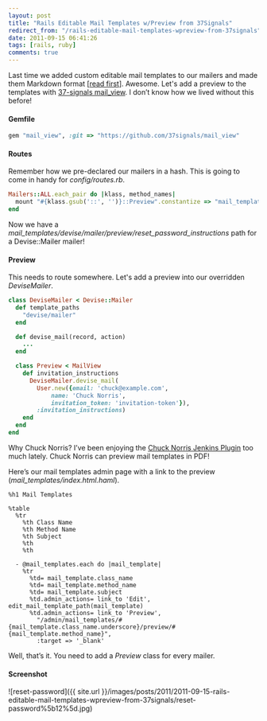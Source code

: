 ```yaml
---
layout: post
title: "Rails Editable Mail Templates w/Preview from 37Signals"
redirect_from: "/rails-editable-mail-templates-wpreview-from-37signals"
date: 2011-09-15 06:41:26
tags: [rails, ruby]
comments: true
---
```

Last time we added custom editable mail templates to our mailers and made them Markdown format [[read first](/rails-custom-and-editable-mailer-templates-in-markdown)]. Awesome. Let's add a preview to the templates with [37-signals mail_view](https://github.com/37signals/mail_view). I don’t know how we lived without this before!

#### Gemfile

```ruby
gem "mail_view", :git => "https://github.com/37signals/mail_view"
```

#### Routes

Remember how we pre-declared our mailers in a hash. This is going to come in handy for _config/routes.rb_.

```ruby
Mailers::ALL.each_pair do |klass, method_names|
  mount "#{klass.gsub('::', '')}::Preview".constantize => "mail_templates/#{klass.underscore}/preview"
end
```

Now we have a _mail_templates/devise/mailer/preview/reset_password_instructions_ path for a Devise::Mailer mailer!

#### Preview

This needs to route somewhere. Let's add a preview into our overridden _DeviseMailer_.

```ruby
class DeviseMailer < Devise::Mailer
  def template_paths
    "devise/mailer"
  end

  def devise_mail(record, action)
    ...
  end

  class Preview < MailView
    def invitation_instructions
      DeviseMailer.devise_mail(
        User.new({email: 'chuck@example.com',
            name: 'Chuck Norris',
            invitation_token: 'invitation-token'}),
        :invitation_instructions)
    end
  end
end
```

Why Chuck Norris? I’ve been enjoying the [Chuck Norris Jenkins Plugin](https://wiki.jenkins-ci.org/display/JENKINS/ChuckNorris+Plugin) too much lately. Chuck Norris can preview mail templates in PDF!

Here’s our mail templates admin page with a link to the preview (_mail_templates/index.html.haml_).

```haml
%h1 Mail Templates

%table
  %tr
    %th Class Name
    %th Method Name
    %th Subject
    %th
    %th

  - @mail_templates.each do |mail_template|
    %tr
      %td= mail_template.class_name
      %td= mail_template.method_name
      %td= mail_template.subject
      %td.admin_actions= link_to 'Edit', edit_mail_template_path(mail_template)
      %td.admin_actions= link_to 'Preview',
        "/admin/mail_templates/#{mail_template.class_name.underscore}/preview/#{mail_template.method_name}",
        :target => '_blank'
```

Well, that’s it. You need to add a _Preview_ class for every mailer.

#### Screenshot

![reset-password]({{ site.url }}/images/posts/2011/2011-09-15-rails-editable-mail-templates-wpreview-from-37signals/reset-password%5b12%5d.jpg)
